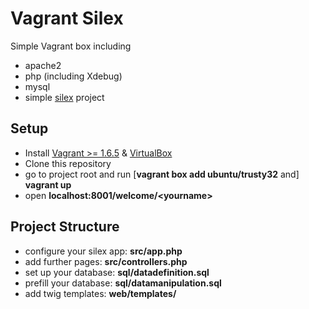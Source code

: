 Vagrant Silex 
==================

Simple Vagrant box including
* apache2
* php (including Xdebug)
* mysql
* simple [silex](http://silex.sensiolabs.org/) project

Setup
-------------------
* Install [Vagrant >= 1.6.5](https://www.vagrantup.com/downloads.html) & [VirtualBox](https://www.virtualbox.org/)
* Clone this repository
* go to project root and run [**vagrant box add ubuntu/trusty32** and] **vagrant up**
* open **localhost:8001/welcome/&lt;yourname&gt;**

Project Structure
-------------------
* configure your silex app: **src/app.php**
* add further pages: **src/controllers.php**
* set up your database: **sql/datadefinition.sql**
* prefill your database: **sql/datamanipulation.sql**
* add twig templates: **web/templates/**
